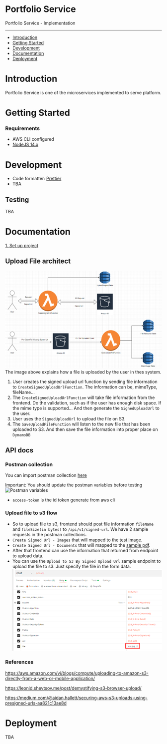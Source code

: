 # Portfolio Service
 Portfolio Service - Implementation

---

- [Introduction](#introduction)
- [Getting Started](#getting-started)
- [Development](#development)
- [Documentation](#documentation)
- [Deployment](#deployment)

# Introduction
 Portfolio Service is one of the microservices implemented to serve platform. 
<br/>

# Getting Started

### Requirements

- AWS CLI configured
- [NodeJS 14.x](https://nodejs.org/en/download/)

# Development

- Code formatter: [Prettier](https://prettier.io/)
- TBA

## Testing

TBA

# Documentation
[1. Set up project](./documents/setup-project.md)
## Upload File architect
![Architect](/documents/upload-file-architect.png "Architect")
The image above explains how a file is uploaded by the user in thes system.
1. User creates the signed upload url function by sending file information to `CreateSignedUploadUrlFunction`. The information can be, mimeType, fileName…
2.  The `CreateSignedUploadUrlFunction` will take file information from the frontend. Do the validation, such as if the user has enough disk space. If the mime type is supported… And then generate the `SignedUploadUrl` to the user.
3. User uses the `SignedUploadUrl` to upload the file on S3.
4. The `SaveUploadFileFunction` will listen to the new file that has been uploaded to S3. And then save the file information into proper place on `DynamoDB`

## API docs

### Postman collection

You can import postman collection [here](./documents-porforlio.postman_collection.json)

Important: You should update the postman variables before testing
![Postman variables](/documents/post-man-variables.png "Postman Variable")

- `access-token` is the id token generate from aws cli


### Upload file to s3 flow
- So to upload file to s3, frontend should post file information `fileName` and `fileSize(in bytes)` to `/api/v1/signed-url`. We have 2 sample requests in the postman collections.
- `Create Signed Url - Images` that will mapped to the [test image](./documents/sample-files/test.jpg).
- `Create Signed Url - Documents` that will mapped to the [sample pdf](./documents/sample-files/sample.pdf).
- After that frontend can use the information that returned from endpoint to upload data.
- You can use the `Upload to S3 By Signed Upload Url` sample endpoint to upload the file to s3. Just specify the file in the form data. 
![File](/documents/document-images/file-in-upload-request.png "Sample File")
### References
https://aws.amazon.com/vi/blogs/compute/uploading-to-amazon-s3-directly-from-a-web-or-mobile-application/

https://leonid.shevtsov.me/post/demystifying-s3-browser-upload/

https://medium.com/@aidan.hallett/securing-aws-s3-uploads-using-presigned-urls-aa821c13ae8d
# Deployment

TBA
